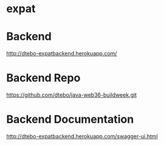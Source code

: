 # expat

# Backend

http://dtebo-expatbackend.herokuapp.com/

# Backend Repo

https://github.com/dtebo/java-web36-buildweek.git

# Backend Documentation

http://dtebo-expatbackend.herokuapp.com/swagger-ui.html

